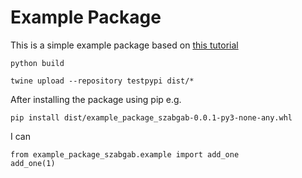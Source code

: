 # Example Package

This is a simple example package based on [this tutorial](https://packaging.python.org/en/latest/tutorials/packaging-projects/)

```
python build
```

```
twine upload --repository testpypi dist/*
```

After installing the package using pip
e.g.

```
pip install dist/example_package_szabgab-0.0.1-py3-none-any.whl
```

I can

```
from example_package_szabgab.example import add_one
add_one(1)
```
